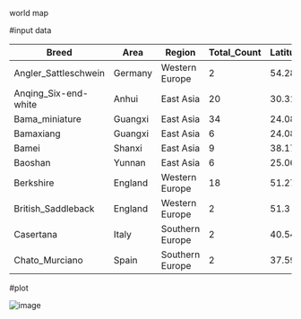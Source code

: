 world map

#input data

|Breed	| Area	| Region	| Total_Count	| Latitude	| Longitude |
| --- | --- | --- | --- | --- | --- |
|Angler_Sattleschwein	|Germany	|Western Europe	|2	|54.28	|9.3 |  
|Anqing_Six-end-white	|Anhui	|East Asia	|20	|30.31	|117.06  |
|Bama_miniature	|Guangxi	|East Asia	|34	|24.08	|107.14  |
|Bamaxiang	|Guangxi	|East Asia	|6	|24.08	|107.14  |
|Bamei	|Shanxi	|East Asia	|9	|38.17	|109.44  |
|Baoshan	|Yunnan	|East Asia	|6	|25.06	|99.09  |
|Berkshire	|England	|Western Europe	|18	|51.27	|-0.58  |
|British_Saddleback	|England	|Western Europe	|2	|51.3	|-0.07  |
|Casertana	|Italy	|Southern Europe	|2	|40.54	|14.55  |
|Chato_Murciano	|Spain	|Southern Europe	|2	|37.59	|1.7  |

#plot

![image](https://github.com/binzhengbin/YZWL/blob/main/plot/map_plot/pig_map.png)

